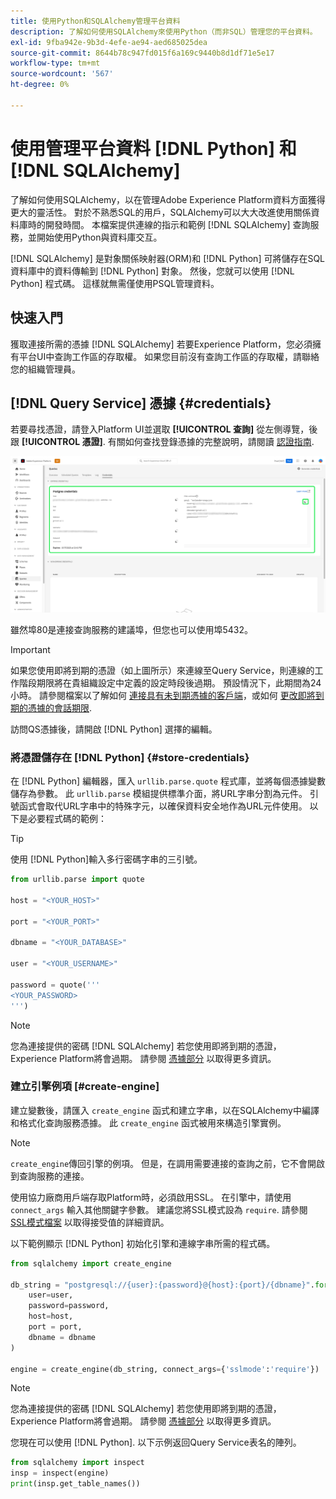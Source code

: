 ```yaml
---
title: 使用Python和SQLAlchemy管理平台資料
description: 了解如何使用SQLAlchemy來使用Python（而非SQL）管理您的平台資料。
exl-id: 9fba942e-9b3d-4efe-ae94-aed685025dea
source-git-commit: 8644b78c947fd015f6a169c9440b8d1df71e5e17
workflow-type: tm+mt
source-wordcount: '567'
ht-degree: 0%

---
```


# 使用管理平台資料 [!DNL Python] 和 [!DNL SQLAlchemy]

了解如何使用SQLAlchemy，以在管理Adobe Experience Platform資料方面獲得更大的靈活性。 對於不熟悉SQL的用戶，SQLAlchemy可以大大改進使用關係資料庫時的開發時間。 本檔案提供連線的指示和範例 [!DNL SQLAlchemy] 查詢服務，並開始使用Python與資料庫交互。

[!DNL SQLAlchemy] 是對象關係映射器(ORM)和 [!DNL Python] 可將儲存在SQL資料庫中的資料傳輸到 [!DNL Python] 對象。 然後，您就可以使用 [!DNL Python] 程式碼。 這樣就無需僅使用PSQL管理資料。

## 快速入門

獲取連接所需的憑據 [!DNL SQLAlchemy] 若要Experience Platform，您必須擁有平台UI中查詢工作區的存取權。 如果您目前沒有查詢工作區的存取權，請聯絡您的組織管理員。

## [!DNL Query Service] 憑據 {#credentials}

若要尋找憑證，請登入Platform UI並選取 **[!UICONTROL 查詢]** 從左側導覽，後跟 **[!UICONTROL 憑證]**. 有關如何查找登錄憑據的完整說明，請閱讀 [認證指南](../ui/credentials.md).

![已突出顯示查詢服務的憑據頁簽，其憑據即將到期。](../images/use-cases/credentials.png)

雖然埠80是連接查詢服務的建議埠，但您也可以使用埠5432。

>[!IMPORTANT]
>
>如果您使用即將到期的憑證（如上圖所示）來連線至Query Service，則連線的工作階段期限將在貴組織設定中定義的設定時段後過期。 預設情況下，此期間為24小時。 請參閱檔案以了解如何 [連接具有未到期憑據的客戶端](../ui/credentials.md#non-expiring-credentials)，或如何 [更改即將到期的憑據的會話期限](../ui/credentials.md#expiring-credentials).

訪問QS憑據後，請開啟 [!DNL Python] 選擇的編輯。

### 將憑證儲存在 [!DNL Python] {#store-credentials}

在 [!DNL Python] 編輯器，匯入 `urllib.parse.quote` 程式庫，並將每個憑據變數儲存為參數。 此 `urllib.parse` 模組提供標準介面，將URL字串分割為元件。 引號函式會取代URL字串中的特殊字元，以確保資料安全地作為URL元件使用。 以下是必要程式碼的範例：

>[!TIP]
>
>使用 [!DNL Python]輸入多行密碼字串的三引號。

```python
from urllib.parse import quote

host = "<YOUR_HOST>"

port = "<YOUR_PORT>"

dbname = "<YOUR_DATABASE>"

user = "<YOUR_USERNAME>"

password = quote('''
<YOUR_PASSWORD>
''')
```

>[!NOTE]
>
>您為連接提供的密碼 [!DNL SQLAlchemy] 若您使用即將到期的憑證，Experience Platform將會過期。 請參閱 [憑據部分](#credentials) 以取得更多資訊。

### 建立引擎例項 [#create-engine]

建立變數後，請匯入 `create_engine` 函式和建立字串，以在SQLAlchemy中編譯和格式化查詢服務憑據。 此 `create_engine` 函式被用來構造引擎實例。

>[!NOTE]
>
>`create_engine`傳回引擎的例項。 但是，在調用需要連接的查詢之前，它不會開啟到查詢服務的連接。

使用協力廠商用戶端存取Platform時，必須啟用SSL。 在引擎中，請使用 `connect_args` 輸入其他關鍵字參數。 建議您將SSL模式設為 `require`. 請參閱 [SSL模式檔案](../clients/ssl-modes.md) 以取得接受值的詳細資訊。

以下範例顯示 [!DNL Python] 初始化引擎和連線字串所需的程式碼。

```python
from sqlalchemy import create_engine

db_string = "postgresql://{user}:{password}@{host}:{port}/{dbname}".format(
    user=user,
    password=password,
    host=host,
    port = port,
    dbname = dbname
)

engine = create_engine(db_string, connect_args={'sslmode':'require'})
```

>[!NOTE]
>
>您為連接提供的密碼 [!DNL SQLAlchemy] 若您使用即將到期的憑證，Experience Platform將會過期。 請參閱 [憑據部分](#credentials) 以取得更多資訊。

您現在可以使用 [!DNL Python]. 以下示例返回Query Service表名的陣列。

```python
from sqlalchemy import inspect
insp = inspect(engine)
print(insp.get_table_names())
```
